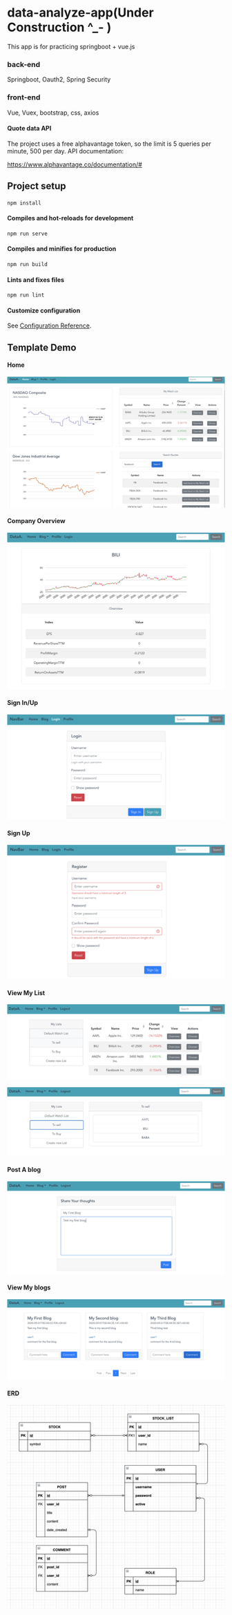 # data-analyze-app(Under Construction ^_- )

This app is for practicing springboot + vue.js

### back-end

Springboot, Oauth2, Spring Security

### front-end

Vue, Vuex, bootstrap, css, axios

#### Quote data API

The project uses a free alphavantage token, so the limit is 5 queries per minute, 500 per day. API documentation:

https://www.alphavantage.co/documentation/#

## Project setup
```
npm install
```

#### Compiles and hot-reloads for development
```
npm run serve
```

#### Compiles and minifies for production
```
npm run build
```

#### Lints and fixes files
```
npm run lint
```

#### Customize configuration
See [Configuration Reference](https://cli.vuejs.org/config/).

## Template Demo

#### Home
![Image of home](screenshots/home.png)

#### Company Overview
![Image of CompanyOverview](screenshots/companyOverview.png)

#### Sign In/Up
![Image of signIn](screenshots/signin.png)

#### Sign Up
![Image of signUp](screenshots/signup.png)

#### View My List
![Image of List](screenshots/defaultList.png)

![Image of List](screenshots/sellList.png)

#### Post A blog
![Image of blog](screenshots/postBlog.png)

#### View My blogs
![Image of blog](screenshots/viewBlog.png)

#### ERD
![Image of ERD](screenshots/ERD.png)



